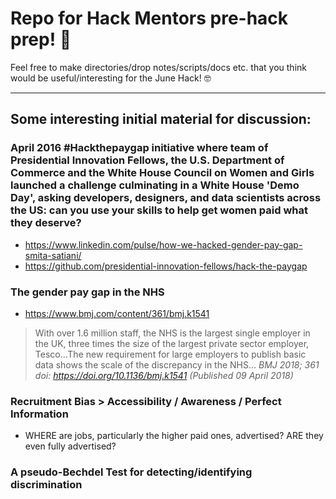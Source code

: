 # Repo for Hack Mentors pre-hack prep! :raised_hands:

Feel free to make directories/drop notes/scripts/docs etc. that you think would be useful/interesting for the June Hack! :nerd_face:

----
## Some interesting initial material for discussion:

### April 2016 #Hackthepaygap initiative where team of Presidential Innovation Fellows, the U.S. Department of Commerce and the White House Council on Women and Girls launched a challenge culminating in a White House 'Demo Day', asking developers, designers, and data scientists across the US: can you use your skills to help get women paid what they deserve?
* https://www.linkedin.com/pulse/how-we-hacked-gender-pay-gap-smita-satiani/
* https://github.com/presidential-innovation-fellows/hack-the-paygap

### The gender pay gap in the NHS 
* https://www.bmj.com/content/361/bmj.k1541
> With over 1.6 million staff, the NHS is the largest single employer in the UK, three times the size of the largest private sector employer, Tesco...The new requirement for large employers to publish basic data shows the scale of the discrepancy in the NHS...
_BMJ 2018; 361 doi: https://doi.org/10.1136/bmj.k1541 (Published 09 April 2018)_


### Recruitment Bias > Accessibility / Awareness / Perfect Information
* WHERE are jobs, particularly the higher paid ones, advertised? ARE they even fully advertised?

### A pseudo-Bechdel Test for detecting/identifying discrimination
